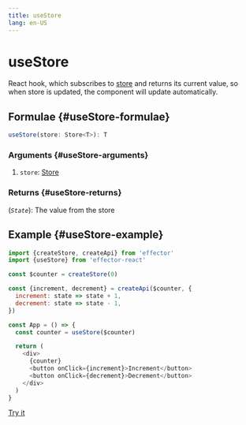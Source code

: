 ```yaml
---
title: useStore
lang: en-US
---
```


# useStore

React hook, which subscribes to [store](/api/effector/Store.md) and returns its current value, so when store is updated, the component will update automatically.

## Formulae {#useStore-formulae}

```ts
useStore(store: Store<T>): T
```

### Arguments {#useStore-arguments}

1. `store`: [Store](/api/effector/Store.md)

### Returns {#useStore-returns}

(_`State`_): The value from the store

## Example {#useStore-example}

```js
import {createStore, createApi} from 'effector'
import {useStore} from 'effector-react'

const $counter = createStore(0)

const {increment, decrement} = createApi($counter, {
  increment: state => state + 1,
  decrement: state => state - 1,
})

const App = () => {
  const counter = useStore($counter)

  return (
    <div>
      {counter}
      <button onClick={increment}>Increment</button>
      <button onClick={decrement}>Decrement</button>
    </div>
  )
}
```

[Try it](https://share.effector.dev/DHzp3z4r)
